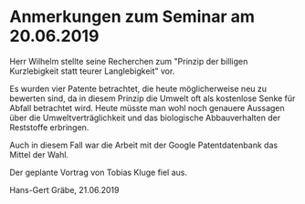 # Anmerkungen zum Seminar am 20.06.2019

Herr Wilhelm stellte seine Recherchen zum "Prinzip der billigen Kurzlebigkeit
statt teurer Langlebigkeit" vor.

Es wurden vier Patente betrachtet, die heute möglicherweise neu zu bewerten
sind, da in diesem Prinzip die Umwelt oft als kostenlose Senke für Abfall
betrachtet wird. Heute müsste man wohl noch genauere Aussagen über die
Umweltverträglichkeit und das biologische Abbauverhalten der Reststoffe
erbringen.

Auch in diesem Fall war die Arbeit mit der Google Patentdatenbank das Mittel
der Wahl.

Der geplante Vortrag von Tobias Kluge fiel aus. 

Hans-Gert Gräbe, 21.06.2019
